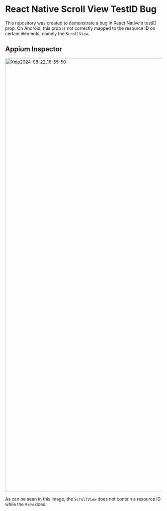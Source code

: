 # React Native Scroll View TestID Bug

This repository was created to demonstrate a bug in React Native's testID prop. On Android, this prop is not correctly mapped to the resource ID on certain elements, namely the `ScrollView`.

## Appium Inspector

<img width="1392" alt="Xnip2024-08-22_16-55-50" src="https://github.com/user-attachments/assets/953d68cc-66a9-45d7-a517-61ee92714713">

As can be seen in this image, the `ScrollView` does not contain a resource ID while the `View` does.
